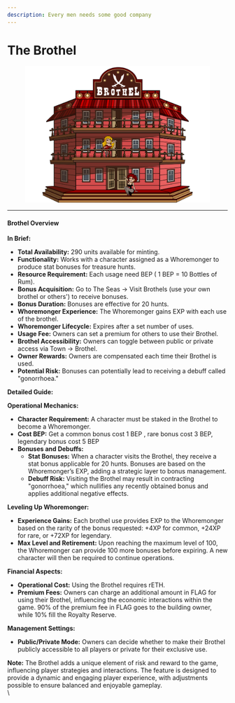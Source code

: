 ```yaml
---
description: Every men needs some good company
---
```


# The Brothel



<figure><img src="../../.gitbook/assets/BROTHEL=.png" alt=""><figcaption></figcaption></figure>

***

#### Brothel Overview

**In Brief:**

* **Total Availability:** 290 units available for minting.
* **Functionality:** Works with a character assigned as a Whoremonger to produce stat bonuses for treasure hunts.
* **Resource Requirement:** Each usage need BEP ( 1 BEP = 10 Bottles of Rum).
* **Bonus Acquisition:** Go to The Seas -> Visit Brothels (use your own brothel or others') to receive bonuses.
* **Bonus Duration:** Bonuses are effective for 20 hunts.
* **Whoremonger Experience:** The Whoremonger gains EXP with each use of the brothel.
* **Whoremonger Lifecycle:** Expires after a set number of uses.
* **Usage Fee:** Owners can set a premium for others to use their Brothel.
* **Brothel Accessibility:** Owners can toggle between public or private access via Town -> Brothel.
* **Owner Rewards:** Owners are compensated each time their Brothel is used.
* **Potential Risk:** Bonuses can potentially lead to receiving a debuff called "gonorrhoea."

**Detailed Guide:**

**Operational Mechanics:**

* **Character Requirement:** A character must be staked in the Brothel to become a Whoremonger.
* **Cost BEP:** Get a common bonus cost 1 BEP , rare bonus cost 3 BEP, legendary bonus cost 5 BEP
* **Bonuses and Debuffs:**
  * **Stat Bonuses:** When a character visits the Brothel, they receive a stat bonus applicable for 20 hunts. Bonuses are based on the Whoremonger’s EXP, adding a strategic layer to bonus management.
  * **Debuff Risk:** Visiting the Brothel may result in contracting "gonorrhoea," which nullifies any recently obtained bonus and applies additional negative effects.

**Leveling Up Whoremonger:**

* **Experience Gains:** Each brothel use provides EXP to the Whoremonger based on the rarity of the bonus requested: +4XP for common, +24XP for rare, or +72XP for legendary.
* **Max Level and Retirement:** Upon reaching the maximum level of 100, the Whoremonger can provide 100 more bonuses before expiring. A new character will then be required to continue operations.

**Financial Aspects:**

* **Operational Cost:** Using the Brothel requires rETH.
* **Premium Fees:** Owners can charge an additional amount in FLAG for using their Brothel, influencing the economic interactions within the game. 90% of the premium fee in FLAG goes to the building owner, while 10% fill the Royalty Reserve.

**Management Settings:**

* **Public/Private Mode:** Owners can decide whether to make their Brothel publicly accessible to all players or private for their exclusive use.

**Note:** The Brothel adds a unique element of risk and reward to the game, influencing player strategies and interactions. The feature is designed to provide a dynamic and engaging player experience, with adjustments possible to ensure balanced and enjoyable gameplay.\
\
